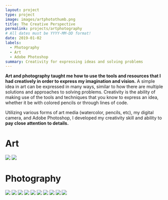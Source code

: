 ```yaml
---
layout: project
type: project
image: images/artphotothumb.png
title: The Creative Perspective
permalink: projects/artphotography
# All dates must be YYYY-MM-DD format!
date: 2019-01-02
labels:
  - Photography
  - Art
  - Adobe Photoshop
summary: Creativity for expressing ideas and solving problems
---
```


**Art and photography taught me how to use the tools and resources that I had creatively in order to express my imagination and vision.**  A simple idea in art can be expressed in many ways, similar to how there are multiple solutions and approaches to solving problems.  Creativity is the ability of making use of the tools and techniques that you know to express an idea, whether it be with colored pencils or through lines of code.

Utilizing various forms of art media (watercolor, pencils, etc), my digital camera, and Adobe Photoshop, I developed my creativity skill and ability to **pay close attention to details.**

# Art
<img class="ui left floated image" src="../images/gd14.png">
<img class="ui left floated image" src="../images/gd15.png">

# Photography
<img class="ui left floated image" src="../images/gd25.png">
<img class="ui left floated image" src="../images/gd16.png">
<img class="ui left floated image" src="../images/gd17.png">
<img class="ui left floated image" src="../images/gd18.png">
<img class="ui left floated image" src="../images/gd19.png">
<img class="ui left floated image" src="../images/gd20.png">
<img class="ui left floated image" src="../images/gd21.png">
<img class="ui left floated image" src="../images/gd22.png">
<img class="ui left floated image" src="../images/gd23.png">
<img class="ui left floated image" src="../images/gd24.png">

